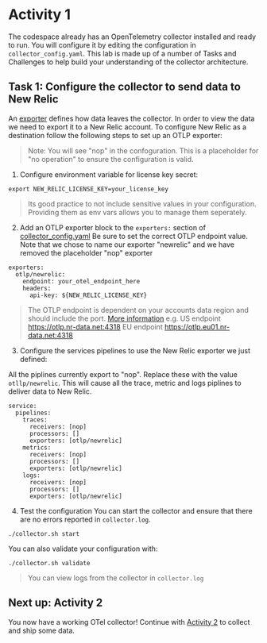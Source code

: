 # Activity 1

The codespace already has an OpenTelemetry collector installed and ready to run. You will configure it by editing the configuration in `collector_config.yaml`.
This lab is made up of a number of Tasks and Challenges to help build your understanding of the collector architecture.

## Task 1: Configure the collector to send data to New Relic

An [exporter](https://github.com/open-telemetry/opentelemetry-collector/blob/main/exporter/README.md) defines how data leaves the collector. In order to view the data we need to export it to a New Relic account. To configure New Relic as a destination follow the following steps to set up an OTLP exporter:

> Note: You will see "nop" in the confoguration. This is a placeholder for "no operation" to ensure the configuration is valid.

1. Configure environment variable for license key secret:

```
export NEW_RELIC_LICENSE_KEY=your_license_key
```

> Its good practice to not include sensitive values in your configuration. Providing them as env vars allows you to manage them seperately.



2. Add an OTLP exporter block to the `exporters:` section of [collector_config.yaml](collector_config.yaml)
Be sure to set the correct OTLP endpoint value. Note that we chose to name our exporter "newrelic" and we have removed the placeholder "nop" exporter

```
exporters:
  otlp/newrelic:
    endpoint: your_otel_endpoint_here
    headers:
      api-key: ${NEW_RELIC_LICENSE_KEY}
```

> The OTLP endpoint is dependent on your accounts data region and should include the port. [More information](https://docs.newrelic.com/docs/opentelemetry/best-practices/opentelemetry-otlp/)
> e.g.
> US endpoint  https://otlp.nr-data.net:4318
> EU endpoint https://otlp.eu01.nr-data.net:4318


3. Configure the services pipelines to use the New Relic exporter we just defined:

All the piplines currently export to "nop". Replace these with the value `otllp/newrelic`. This will cause all the trace, metric and logs piplines to deliver data to New Relic.

```
service:
  pipelines:
    traces:
      receivers: [nop]
      processors: []
      exporters: [otlp/newrelic]
    metrics:
      receivers: [nop]
      processors: []
      exporters: [otlp/newrelic]
    logs:
      receivers: [nop]
      processors: []
      exporters: [otlp/newrelic]
```

4. Test the configuration
You can start the collector and ensure that there are no errors reported in `collector.log`.

```
./collector.sh start
```

You can also  validate your configuration with:
```
./collector.sh validate
```

> You can view logs from the collector in `collector.log`

## Next up: Activity 2
You now have a working OTel collector! Continue with [Activity 2](Activity-2.md) to collect and ship some data.
